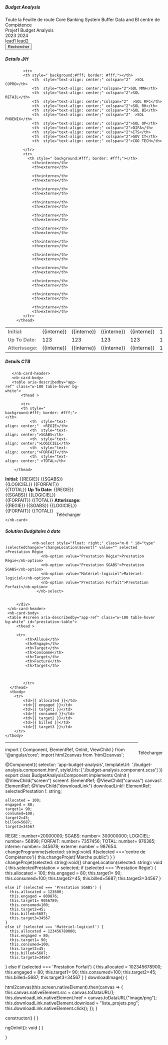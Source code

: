 <nb-card>
    <nb-card-header class="d-flex justify-content-between mb-4">
      <div>
        <h5>Budget Analysis</h5>
      </div>
      <div>
        <div class="row">
          <div class="col">
            <nb-select class="my-2" id="application" status="info" placeholder="Select programme" (selectedChange)="changeProgramme($event)" >
              <nb-option value="Toute la Feuille de route">Toute la Feuille de route</nb-option>
              <nb-option value="Core Banking System">Core Banking System</nb-option>
              <nb-option value="Buffer">Buffer</nb-option>
              <nb-option value="Data and BI">Data and BI</nb-option>
              <nb-option value="centre de Compètence">centre de Compètence</nb-option>
            </nb-select>
          </div>
     <div class="col">
            <nb-select class="my-2" id="type"  placeholder="Select projet"(selectedChange)="changeProjet($event)" [disabled]="true" >
              <nb-option value="allTypeDemande">Projet1</nb-option>
              <nb-option value="type">Budget Analysis</nb-option>
            </nb-select>
          </div>
          <div class="col">
              <nb-select class="my-2" id="type"  placeholder="Annee budgitaire" >
                <nb-option value="allTypeDemande">2023</nb-option>
                <nb-option value="type">2024</nb-option>
              </nb-select>
          </div>
          <div class="col">
            <nb-select class="my-2" id="type"  placeholder="Select lead" >
                <nb-option value="allTypeDemande">lead1</nb-option>
                <nb-option value="type">lead2</nb-option>
              </nb-select>
          </div>
          <div class="col">
            <button nbButtonToggle value="Mois" pressed>Rechercher</button>
          </div>
        </div>
      </div>
    </nb-card-header>
  
  </nb-card>


  <div class="col-lg-12 ">
     <nb-card> 
        <nb-card-header class="d-flex justify-content-between mb-4"> 
            <div >
                 <h5 class="fs-5">Details J/H</h5> 
            </div> 
        </nb-card-header> 
        <nb-card-body> 
        <table aria-describedby="app-ref" class="w-100 table-hover bg-white"> 
            <thead > 
             
            <tr>
            <th style=" background:#fff; border: #fff;"></th> 
                <th  style="text-align: center;" colspan="2"  >SOL COPRO</th>
                <th  style="text-align: center;"colspan="2">SOL MMA</th>
                <th  style="text-align: center;" colspan="2">SOL RETAIL</th>
                <th  style="text-align: center;"colspan="2"  >SOL RFC</th>
                <th  style="text-align: center;" colspan="2">SOL RH</th>
                <th  style="text-align: center;" colspan="2">SOL BI</th>
                <th  style="text-align: center;" colspan="2"  >SOL PHOENIX</th>
                <th  style="text-align: center;" colspan="2">SOL OP</th>
                <th  style="text-align: center;" colspan="2">DIFA</th>
                <th  style="text-align: center;" colspan="2">ITS</th>
                <th  style="text-align: center;" colspan="2">GOV IT</th>
                <th  style="text-align: center;" colspan="2">COO TECH</th>
                
            </tr>
            <tr>
              <th style=" background:#fff; border: #fff;"></th>
                <th>interne</th>
                <th>externe</th>
            
                <th>interne</th>
                <th>externe</th>
            
                <th>interne</th>
                <th>externe</th>
                
                <th>interne</th>
                <th>externe</th>
                
                <th>interne</th>
                <th>externe</th>
                
                <th>interne</th>
                <th>externe</th>
                
                <th>interne</th>
                <th>externe</th>
                
                <th>interne</th>
                <th>externe</th>
                
                <th>interne</th>
                <th>externe</th>
                
                <th>interne</th>
                <th>externe</th>
                
                <th>interne</th>
                <th>externe</th>
                
                <th>interne</th>
                <th>externe</th>
            </tr>
         </thead>
  <tbody>
    


<tr>
  <td style=" color:gray; "><strong>Initial:</strong>  </td>
  <td>{{interne}}</td>
  <td>{{interne}}</td>
  <td>{{interne}}</td>
  <td>{{interne}}</td>
  <td>123</td>
  <td>123</td>
  <td>123</td>
  <td>123</td>
  <td>123</td>
  <td>{{interne}}</td>
  <td>{{interne}}</td>
  <td>123</td>
  <td>123</td>
  <td>123</td>
  <td>123</td>
  <td>{{interne}}</td>
  <td>{{interne}}</td>
  <td>{{interne}}</td>
  <td>{{interne}}</td>
  <td>123</td>
  <td>123</td>
  <td>123</td>
  <td>123</td>
  <td>123</td>
</tr>
<tr>
  <td style=" color:gray;"><strong>Up To Date:</strong>  </td>
  <td>123</td>
  <td>123</td>
  <td>123</td>
  <td>123</td>
  <td>123</td>
  <td>123</td>
  <td>123</td>
  <td>{{interne}}</td>
  <td>{{interne}}</td>
  <td>{{interne}}</td>
  <td>{{interne}}</td>
  <td>123</td>
  <td>123</td>
  <td>123</td>
  <td>123</td>
  <td>123</td>
  <td>123</td>
  <td>{{interne}}</td>
  <td>{{interne}}</td>
  <td>{{interne}}</td>
  <td>{{interne}}</td>
  <td>123</td>
  <td>123</td>
  <td>123</td>
</tr>
<tr>
  <td style=" color:gray;"><strong> Atterissage: </strong></td>
  <td>{{interne}}</td>
  <td>{{interne}}</td>
  <td>{{interne}}</td>
  <td>{{interne}}</td>
  <td>123</td>
  <td>123</td>
  <td>123</td>
  <td>{{interne}}</td>
  <td>{{interne}}</td>
  <td>{{interne}}</td>
  <td>{{interne}}</td>
  <td>123</td>
  <td>123</td>
  <td>123</td>
  <td>123</td>
  <td>123</td>
  <td>123</td>
  <td>123</td>
  <td>123</td>
  <td>123</td>
  <td>123</td>
  <td>123</td>
  <td>123</td>
  <td>123</td>
</tr>
    </tbody>
  </table>
        </nb-card-body>
     </nb-card>
  </div>

<section class="d-flex justify-content-between" >
  <div  class="col-lg-6" style="width: 48%;">
    <nb-card> 
       <nb-card-header class="d-flex justify-content-between mb-4"> 
           <div >
                <h5 class="fs-5">Details CTB</h5> 
           </div> 
           
       </nb-card-header> 
       <nb-card-body> 
       <table aria-describedby="app-ref" class="w-100 table-hover bg-white"> 
           <thead > 
            
           <tr>
           <th style=" background:#fff; border: #fff;"></th> 
               <th  style="text-align: center;"  >REGIE</th>
               <th  style="text-align: center;">SGABS</th>
               <th  style="text-align: center;">LOGICIEL</th>
               <th  style="text-align: center;">FORFAIT</th>
               <th  style="text-align: center;" >TOTAL</th>
               
        </thead>
 <tbody>
   


<tr>
 <td style=" color:gray; "><strong>Initial:</strong>  </td>
 <td>{{REGIE}}</td>
 <td>{{SGABS}}</td>
 <td>{{LOGICIEL}}</td>
 <td>{{FORFAIT}}</td>
 <td>{{TOTAL}}</td>
</tr>
<tr>
 <td style=" color:gray;"><strong>Up To Date:</strong>  </td>
 <td>{{REGIE}}</td>
 <td>{{SGABS}}</td>
 <td>{{LOGICIEL}}</td>
 <td>{{FORFAIT}}</td>
 <td>{{TOTAL}}</td>
</tr>
<tr>
 <td style=" color:gray;"><strong> Atterissage: </strong></td>
 <td>{{REGIE}}</td>
 <td>{{SGABS}}</td>
 <td>{{LOGICIEL}}</td>
 <td>{{FORFAIT}}</td>
 <td>{{TOTAL}}</td>

</tr>
   </tbody>
 </table>
 <div class=" text-danger download-btn" style="float:right; position: relative; right:0;margin-top:5%" (click)="downloadImage()">
  Télécharger
  <nb-icon class="ms-2" style="line-height: 20px;" icon="download"></nb-icon>
</div>
       </nb-card-body>
     
    </nb-card>
  
    
 </div>



 <div class="col-lg-6"  >
  <nb-card style="height: 389px;"> 
     <nb-card-header class="d-flex justify-content-between m-0"> 
         <div style="width:100%" >
              <h5 class="fs-5">Solution Budgitaire à date </h5> 
           
                <nb-select style="float: right;" class="m-0 " id="type" (selectedChange)="changeLocation($event)" value="" selected  >Prestation Régie
                    <nb-option value="Prestation Régie">Prestation Régie</nb-option>
                    <nb-option value="Prestation SGABS">Prestation SGABS</nb-option>
                    <nb-option value="Matériel-logiciel">Matériel-logiciel</nb-option>
                    <nb-option value="Prestation Forfait">Prestation Forfait</nb-option>
                  </nb-select>
            
           
         </div> 
     </nb-card-header> 
     <nb-card-body> 
     <table #screen aria-describedby="app-ref" class="w-100 table-hover bg-white" id="prestation-table"> 
         <thead > 
          
         <tr>
             <th>Alloué</th>
             <th>Engagé</th>
             <th>Target</th>
             <th>Consommé</th>
             <th>Target</th>
             <th>Facturé</th>
             <th>Target</th>

             
        
            </tr>
      </thead>
      <tbody>
        <tr>
            <td>{{ allocated }}</td>
            <td>{{ engaged }}</td>
            <td>{{ target1 }}</td>
            <td>{{ consumed }}</td>
            <td>{{ target2 }}</td>
            <td>{{ billed }}</td>
            <td>{{ target3 }}</td>
        </tr>
    </tbody>
</table>
    
   <div class=" text-danger download-btn" style="float:right; position: relative; right:0;margin-top:5%" (click)="downloadImage()">
      Télécharger
      <nb-icon class="ms-2" style="line-height: 20px;" icon="download"></nb-icon>
    </div>
     </nb-card-body>
     
  </nb-card>
    <div style="display: none;" id="download">
              <img #canvas>
              <a #downloadLink></a>
            </div>
    </div>
</section>



--------------------------------------------------------------------------------------------------
import { Component, ElementRef, OnInit, ViewChild } from '@angular/core';
import html2canvas from 'html2canvas';

@Component({
  selector: 'app-budget-analysis',
  templateUrl: './budget-analysis.component.html',
  styleUrls: ['./budget-analysis.component.scss']
})
export class BudgetAnalysisComponent implements OnInit {
  @ViewChild("screen") screen!: ElementRef;
  @ViewChild("canvas") canvas!: ElementRef;
  @ViewChild("downloadLink") downloadLink!: ElementRef;
  selectedPrestation !: string;

    allocated = 100; 
    engaged = 80;
    target1= 90;
    consumed=100;
    target2=45;
    billed=5687;
    target3=34567


  REGIE : number=20000000; 
  SGABS: number= 300000000; 
  LOGICIEL: number= 56898; 
  FORFAIT: number= 7357456;
  TOTAL: number= 976385; 
  interne: number= 345678;
  externe: number = 987654.
  changeProgramme(selected: string):void{
    if(selected ==='centre de Compètence'){
      this.changeProjet('Marche public')
    }
  }
  changeProjet(selected: string):void{}
  changeLocation(selected: string): void {
    this.selectedPrestation = selected;
    if (selected === 'Prestation Régie') {
       this.allocated = 100; 
      this.engaged = 80;
      this.target1= 90;
      this.consumed=100;
      this.target2=45;
      this.billed=5687;
      this.target3=34567
    }
     
       
    else if (selected === 'Prestation SGABS') {
      this.allocated = 123600; 
      this.engaged = 809876;
      this.target1= 9056789;
      this.consumed=100;
      this.target2=45;
      this.billed=5687;
      this.target3=34567
    }
    else if (selected === 'Matériel-logiciel') {
      this.allocated = 123456789000; 
      this.engaged = 80;
      this.target1= 90;
      this.consumed=100;
      this.target2=45;
      this.billed=5687;
      this.target3=34567
  }
  else if (selected === 'Prestation Forfait') {
    this.allocated = 102345678900; 
    this.engaged = 80;
    this.target1= 90;
    this.consumed=100;
    this.target2=45;
    this.billed=5687;
    this.target3=34567
  }
}
downloadImage() {
 
  html2canvas(this.screen.nativeElement).then(canvas => {
    this.canvas.nativeElement.src = canvas.toDataURL();
    this.downloadLink.nativeElement.href = canvas.toDataURL("image/png");
    this.downloadLink.nativeElement.download = "liste_projets.png";
    this.downloadLink.nativeElement.click();
  });
}

  constructor() { }

  ngOnInit(): void {
  }

}
  

